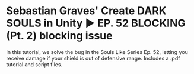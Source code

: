 # Sebastian Graves' Create DARK SOULS in Unity ► EP. 52 BLOCKING (Pt. 2) blocking issue
In this tutorial, we solve the bug in the Souls Like Series Ep. 52, letting you receive damage if your shield is out of defensive range. Includes a .pdf tutorial and script files.
